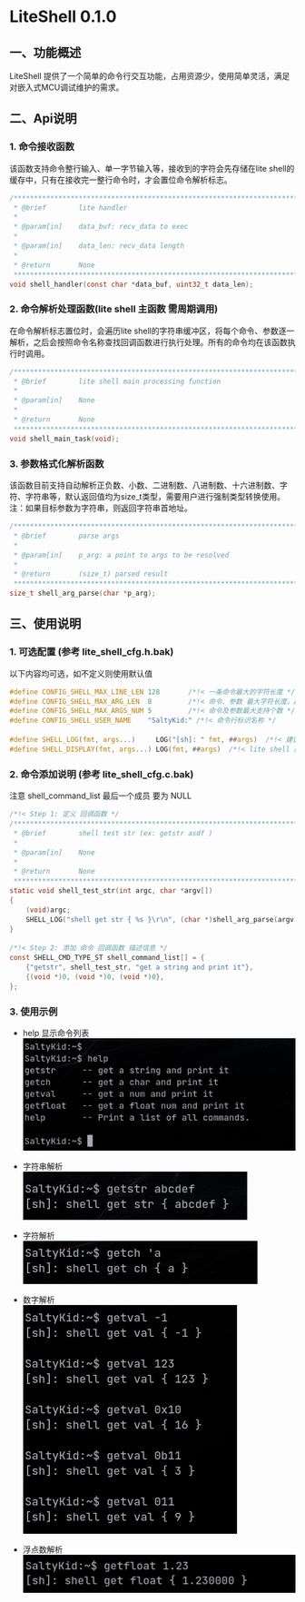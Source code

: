 # LiteShell 0.1.0

## 一、功能概述
LiteShell 提供了一个简单的命令行交互功能，占用资源少，使用简单灵活，满足对嵌入式MCU调试维护的需求。

## 二、Api说明

### 1. 命令接收函数
该函数支持命令整行输入、单一字节输入等，接收到的字符会先存储在lite shell的缓存中，只有在接收完一整行命令时，才会置位命令解析标志。
```c 
/******************************************************************************
 * @brief        lite handler
 *
 * @param[in]    data_buf: recv_data to exec
 *
 * @param[in]    data_len: recv_data length
 *
 * @return       None
 ******************************************************************************/
void shell_handler(const char *data_buf, uint32_t data_len);

```

### 2. 命令解析处理函数(lite shell 主函数 需周期调用)
在命令解析标志置位时，会遍历lite shell的字符串缓冲区，将每个命令、参数逐一解析，之后会按照命令名称查找回调函数进行执行处理。所有的命令均在该函数执行时调用。
```c
/*******************************************************************************
 * @brief        lite shell main processing function
 *
 * @param[in]    None
 *
 * @return       None
 ******************************************************************************/
void shell_main_task(void);

```
### 3. 参数格式化解析函数
该函数目前支持自动解析正负数、小数、二进制数、八进制数、十六进制数、字符、字符串等，默认返回值均为size_t类型，需要用户进行强制类型转换使用。注：如果目标参数为字符串，则返回字符串首地址。
```c
/******************************************************************************
 * @brief        parse args
 *
 * @param[in]    p_arg: a point to args to be resolved
 *
 * @return       (size_t) parsed result
 ******************************************************************************/
size_t shell_arg_parse(char *p_arg);

```

## 三、使用说明

### 1. 可选配置 (参考 lite_shell_cfg.h.bak)
以下内容均可选，如不定义则使用默认值

```c
#define CONFIG_SHELL_MAX_LINE_LEN 128       /*!< 一条命令最大的字符长度 */
#define CONFIG_SHELL_MAX_ARG_LEN  8         /*!< 命令、参数 最大字符长度，超过该长度，命令、参数将被截取 */
#define CONFIG_SHELL_MAX_ARGS_NUM 5         /*!< 命令及参数最大支持个数 */
#define CONFIG_SHELL_USER_NAME    "SaltyKid:" /*!< 命令行标识名称 */

#define SHELL_LOG(fmt, args...)     LOG("[sh]: " fmt, ##args)  /*!< 建议用户使用的 log 函数 */
#define SHELL_DISPLAY(fmt, args...) LOG(fmt, ##args)  /*!< lite shell 内部使用的打印函数，无任何格式化内容 */

```

### 2. 命令添加说明 (参考 lite_shell_cfg.c.bak)
注意 shell_command_list 最后一个成员 要为 NULL

```c
/*!< Step 1: 定义 回调函数 */
/******************************************************************************
 * @brief        shell test str (ex: getstr asdf )
 *
 * @param[in]    None
 *
 * @return       None
 ******************************************************************************/
static void shell_test_str(int argc, char *argv[])
{
    (void)argc;
    SHELL_LOG("shell get str { %s }\r\n", (char *)shell_arg_parse(argv[1]));
}

/*!< Step 2: 添加 命令 回调函数 描述信息 */
const SHELL_CMD_TYPE_ST shell_command_list[] = {
    {"getstr", shell_test_str, "get a string and print it"},
    {(void *)0, (void *)0, (void *)0},
};
```

### 3. 使用示例

- help 显示命令列表 <br>
![avatar](doc/img/help.png)

- 字符串解析 <br>
![avatar](doc/img/str.png)

- 字符解析 <br>
![avatar](doc/img/ch.png)

- 数字解析 <br>
![avatar](doc/img/num.png)

- 浮点数解析 <br>
![avatar](doc/img/float.png)
